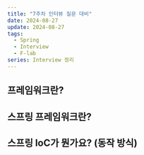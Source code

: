 ```yaml
---
title: "7주차 인터뷰 질문 대비"
date: 2024-08-27
update: 2024-08-27
tags:
  - Spring
  - Interview
  - F-lab
series: Interview 정리
---
```


## 프레임워크란?

## 스프링 프레임워크란?

## 스프링 IoC가 뭔가요? (동작 방식)



